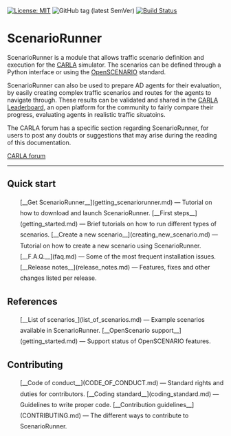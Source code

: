 [![License: MIT](https://img.shields.io/badge/License-MIT-yellow.svg)](https://opensource.org/licenses/MIT)
![GitHub tag (latest SemVer)](https://img.shields.io/github/tag/carla-simulator/scenario_runner.svg)
[![Build Status](https://travis-ci.com/carla-simulator/scenario_runner.svg?branch=master)](https://travis-ci.com/carla/scenario_runner)

# ScenarioRunner

ScenarioRunner is a module that allows traffic scenario definition and execution for the [CARLA](http://carla.org/ ) simulator. The scenarios can be defined through a Python interface or using the [OpenSCENARIO](http://www.openscenario.org/) standard.  
  
ScenarioRunner can also be used to prepare AD agents for their evaluation, by easily creating complex traffic scenarios and routes for the agents to navigate through. These results can be validated and shared in the [CARLA Leaderboard](https://leaderboard.carla.org/), an open platform for the community to fairly compare their progress, evaluating agents in realistic traffic situatoins.


The CARLA forum has a specific section regarding ScenarioRunner, for users to post any doubts or suggestions that may arise during the reading of this documentation.  
<div class="build-buttons">
<a href="https://forum.carla.org/" target="_blank" class="btn btn-neutral" title="Go to the latest CARLA release">
CARLA forum</a>
</div>

---

## Quick start
  <p style="padding-left:30px;line-height:1.8">
    [__Get ScenarioRunner__](getting_scenariorunner.md)
        — Tutorial on how to download and launch ScenarioRunner.  
    [__First steps__](getting_started.md)
        — Brief tutorials on how to run different types of scenarios.  
    [__Create a new scenario__](creating_new_scenario.md)
        — Tutorial on how to create a new scenario using ScenarioRunner.  
    [__F.A.Q.__](faq.md)
        — Some of the most frequent installation issues.  
    [__Release notes__](release_notes.md)
        — Features, fixes and other changes listed per release.  
  </p>

## References
  <p style="padding-left:30px;line-height:1.8">
    [__List of scenarios_](list_of_scenarios.md)
        — Example scenarios available in ScenarioRunner.  
    [__OpenScenario support__](getting_started.md)
        — Support status of OpenSCENARIO features.  
  </p>

## Contributing
  <p style="padding-left:30px;line-height:1.8">
    [__Code of conduct__](CODE_OF_CONDUCT.md)
        — Standard rights and duties for contributors.
    [__Coding standard__](coding_standard.md)
        — Guidelines to write proper code.  
    [__Contribution guidelines__](CONTRIBUTING.md)
        — The different ways to contribute to ScenarioRunner.
  </p>

